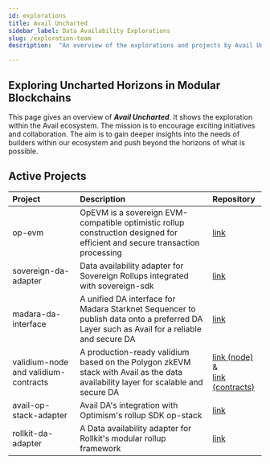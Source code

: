 ```yaml
---
id: explorations
title: Avail Uncharted
sidebar_label: Data Availability Explorations
slug: /exploration-team
description:  "An overview of the explorations and projects by Avail Uncharted."

---
```


## Exploring Uncharted Horizons in Modular Blockchains

This page gives an overview of ***Avail Uncharted***. It shows the exploration within the Avail ecosystem. The mission is to encourage exciting initiatives and collaboration.  The aim is to gain deeper insights into the needs of builders within our ecosystem and push beyond the horizons of what is possible.

## Active Projects
| Project              | Description | Repository |               
|:------------------------- | :----- | :-------- | 
| op-evm                  |  OpEVM is a sovereign EVM-compatible optimistic rollup construction designed for efficient and secure transaction processing  |  [link](https://github.com/availproject/op-evm)  |
| sovereign-da-adapter  |  Data availability adapter for Sovereign Rollups integrated with sovereign-sdk   | [link](https://github.com/availproject/sovereign-sdk/tree/main) |
| madara-da-interface | A unified DA interface for Madara Starknet Sequencer to publish data onto a preferred DA Layer such as Avail for a reliable and secure DA    | [link](https://github.com/keep-starknet-strange/madara/pull/1021) | 
| validium-node and validium-contracts |A production-ready validium based on the Polygon zkEVM stack with Avail as the data availability layer for scalable and secure DA | [link (node)](https://github.com/QEDK/validium-node) <br/>&<br/> [link (contracts)](https://github.com/QEDK/validium-contracts) | 
| avail-op-stack-adapter    | Avail DA's integration with Optimism's rollup SDK op-stack | [link](https://github.com/availproject/avail-op-stack-adapter) | 
| rollkit-da-adapter  | A Data availability adapter for Rollkit's modular rollup framework | [link](https://github.com/rollkit/rollkit/pull/1168) | 

